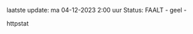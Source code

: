 laatste update: 
ma 04-12-2023  2:00   uur 
Status: FAALT - geel - 
<div class="service Y">httpstat</div>